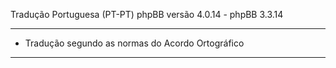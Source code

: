 
Tradução Portuguesa (PT-PT) phpBB versão 4.0.14 - phpBB 3.3.14

------------
* Tradução segundo as normas do Acordo Ortográfico

------------
